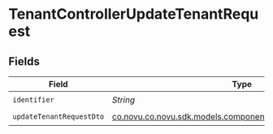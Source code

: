 # TenantControllerUpdateTenantRequest


## Fields

| Field                                                                                                             | Type                                                                                                              | Required                                                                                                          | Description                                                                                                       |
| ----------------------------------------------------------------------------------------------------------------- | ----------------------------------------------------------------------------------------------------------------- | ----------------------------------------------------------------------------------------------------------------- | ----------------------------------------------------------------------------------------------------------------- |
| `identifier`                                                                                                      | *String*                                                                                                          | :heavy_check_mark:                                                                                                | N/A                                                                                                               |
| `updateTenantRequestDto`                                                                                          | [co.novu.co.novu.sdk.models.components.UpdateTenantRequestDto](../../models/components/UpdateTenantRequestDto.md) | :heavy_check_mark:                                                                                                | N/A                                                                                                               |